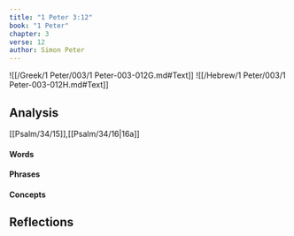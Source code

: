 ```yaml
---
title: "1 Peter 3:12"
book: "1 Peter"
chapter: 3
verse: 12
author: Simon Peter
---
```

![[/Greek/1 Peter/003/1 Peter-003-012G.md#Text]]
![[/Hebrew/1 Peter/003/1 Peter-003-012H.md#Text]]

## Analysis

[[Psalm/34/15]],[[Psalm/34/16|16a]]

#### Words

#### Phrases

#### Concepts

## Reflections
